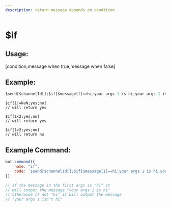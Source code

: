 ```yaml
---
description: return message depends on condition
---
```


# $if

## Usage:

\[condition;message when true;message when false]

## Example:

```js
$send[$channelId[];$if[$message[1]==hi;your args 1 is hi;your args 1 isn't hi]]
```

```
$if[1!=NaN;yes;no]
// will return yes

$if[1<2;yes;no]
// will return yes

$if[1>2;yes;no]
// will return no
```

## Example Command:

```javascript
bot.command({
    name: "if",
    code: `$send[$channelId[];$if[$message[1]==hi;your args 1 is hi;your args 1 isn't hi]]`
})

// if the message in the first args is "hi" it 
// will output the message "your args 1 is hi" 
// otherwise if not "hi" it will output the message
// "your args 1 isn't hi"
```
